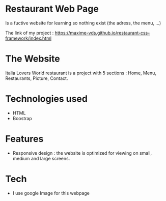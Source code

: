 # Restaurant Web Page 
Is a fuctive website for learning so nothing exist (the adress, the menu, ...)

The link of my project : https://maxime-vds.github.io/restaurant-css-framework/index.html

# The Website 

Italia Lovers World restaurant is a project with 5 sections :
Home,
Menu,
Restaurants,
Picture, 
Contact. 


# Technologies used 
- HTML
- Boostrap 

# Features 
- Responsive design : the website is optimized for viewing on small, medium and large screens. 


# Tech 
- I use google Image for this webpage 

